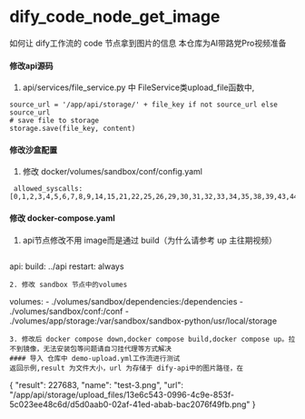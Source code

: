 # dify_code_node_get_image
如何让 dify工作流的 code 节点拿到图片的信息
本仓库为AI带路党Pro视频准备
#### 修改api源码
1. api/services/file_service.py 中 FileService类upload_file函数中,
```
source_url = '/app/api/storage/' + file_key if not source_url else source_url
# save file to storage
storage.save(file_key, content)
```
#### 修改沙盒配置
1. 修改 docker/volumes/sandbox/conf/config.yaml
  ```
   allowed_syscalls: [0,1,2,3,4,5,6,7,8,9,14,15,21,22,25,26,29,30,31,32,33,34,35,38,39,43,44,45,46,56,57,61,62,63,64,71,72,79,80,94,98,101,131,132,134,135,139,144,146,172,215,222,226,318,334,307,262,16,8,217,1,3,257,0,202,9,12,10,11,15,25,105,106,102,39,110,186,60,231,234,13,16,24,273,274,334,228,96,35,291,233,230,270,201,14,131,318,56,258,83,41,42,49,50,43,44,45,51,47,52,54,271,63,46,307,55,5,72,138,7,281]
   ```
#### 修改 docker-compose.yaml
1. api节点修改不用 image而是通过 build（为什么请参考 up 主往期视频）
   ```
api:
    build: ../api
    restart: always
   ```
2. 修改 sandbox 节点中的volumes
```
volumes:
      - ./volumes/sandbox/dependencies:/dependencies
      - ./volumes/sandbox/conf:/conf
      - ./volumes/app/storage:/var/sandbox/sandbox-python/usr/local/storage
```
3. 修改后 docker compose down,docker compose build,docker compose up。拉不到镜像，无法安装包等问题请自习挂代理等方式解决
#### 导入 仓库中 demo-upload.yml工作流进行测试
返回示例,result 为文件大小，url 为存储于 dify-api中的图片路径，在
```
{
  "result": 227683,
  "name": "test-3.png",
  "url": "/app/api/storage/upload_files/13e6c543-0996-4c9e-853f-5c023ee48c6d/d5d0aab0-02af-41ed-abab-bac2076f49fb.png"
}
```
